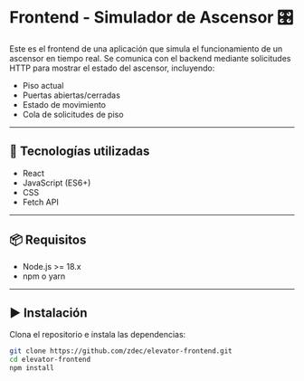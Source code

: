 # Frontend - Simulador de Ascensor 🎛️

Este es el frontend de una aplicación que simula el funcionamiento de un ascensor en tiempo real. Se comunica con el backend mediante solicitudes HTTP para mostrar el estado del ascensor, incluyendo:

- Piso actual
- Puertas abiertas/cerradas
- Estado de movimiento
- Cola de solicitudes de piso

---

## 🧰 Tecnologías utilizadas

- React
- JavaScript (ES6+)
- CSS
- Fetch API

---

## 📦 Requisitos

- Node.js >= 18.x
- npm o yarn

---

## ▶️ Instalación

Clona el repositorio e instala las dependencias:

```bash
git clone https://github.com/zdec/elevator-frontend.git
cd elevator-frontend
npm install
